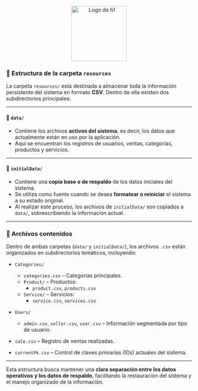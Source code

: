 <p align="center">
  <img width="150px" src="https://i.ibb.co/bXvzjXm/LOGO-h1.png" alt="Logo de h1">
</p>


### 📂 Estructura de la carpeta `resources`

La carpeta `resources/` está destinada a almacenar toda la información persistente del sistema en formato **CSV**. Dentro de ella existen dos subdirectorios principales:

---

#### 📁 `data/`
- Contiene los archivos **activos del sistema**, es decir, los datos que actualmente están en uso por la aplicación.
- Aquí se encuentran los registros de usuarios, ventas, categorías, productos y servicios.

---

#### 📁 `initialData/`
- Contiene una **copia base o de respaldo** de los datos iniciales del sistema.
- Se utiliza como fuente cuando se desea **formatear o reiniciar** el sistema a su estado original.
- Al realizar este proceso, los archivos de `initialData/` son copiados a `data/`, sobrescribiendo la información actual.

---

### 📄 Archivos contenidos

Dentro de ambas carpetas (`data/` y `initialData/`), los archivos `.csv` están organizados en subdirectorios temáticos, incluyendo:

- `Categories/`
  - `categories.csv` – Categorías principales.
  - `Product/` – Productos:
    - `product.csv`, `products.csv`
  - `Service/` – Servicios:
    - `service.csv`, `services.csv`

- `Users/`
  - `admin.csv`, `seller.csv`, `user.csv` – Información segmentada por tipo de usuario.

- `sale.csv` – Registro de ventas realizadas.
- `currentPk.csv` – Control de claves primarias (IDs) actuales del sistema.

---

Esta estructura busca mantener una **clara separación entre los datos operativos y los datos de respaldo**, facilitando la restauración del sistema y el manejo organizado de la información.